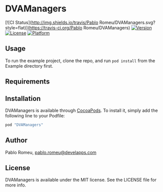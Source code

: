 # DVAManagers

[![CI Status](http://img.shields.io/travis/Pablo Romeu/DVAManagers.svg?style=flat)](https://travis-ci.org/Pablo Romeu/DVAManagers)
[![Version](https://img.shields.io/cocoapods/v/DVAManagers.svg?style=flat)](http://cocoapods.org/pods/DVAManagers)
[![License](https://img.shields.io/cocoapods/l/DVAManagers.svg?style=flat)](http://cocoapods.org/pods/DVAManagers)
[![Platform](https://img.shields.io/cocoapods/p/DVAManagers.svg?style=flat)](http://cocoapods.org/pods/DVAManagers)

## Usage

To run the example project, clone the repo, and run `pod install` from the Example directory first.

## Requirements

## Installation

DVAManagers is available through [CocoaPods](http://cocoapods.org). To install
it, simply add the following line to your Podfile:

```ruby
pod "DVAManagers"
```

## Author

Pablo Romeu, pablo.romeu@develapps.com

## License

DVAManagers is available under the MIT license. See the LICENSE file for more info.
